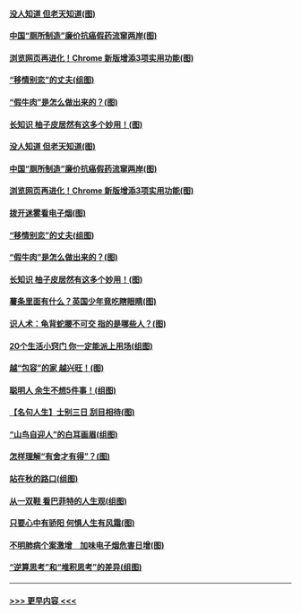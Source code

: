 #### [没人知道 但老天知道(图)](../pages/p8/907731.md?t=09182100) 
#### [中国“厕所制造”廉价抗癌假药流窜两岸(图)](../pages/p8/907723.md?t=09182100) 
#### [浏览网页再进化！Chrome 新版增添3项实用功能(图)](../pages/p8/907714.md?t=09182100) 
#### [“移情别恋”的丈夫(组图)](../pages/p8/907644.md?t=09182100) 
#### [“假牛肉”是怎么做出来的？(图)](../pages/p8/907668.md?t=09182100) 
#### [长知识 柚子皮居然有这多个妙用！(图)](../pages/p8/907425.md?t=09182100) 
#### [没人知道 但老天知道(图)](../pages/p8/907731.md?t=09182100) 
#### [中国“厕所制造”廉价抗癌假药流窜两岸(图)](../pages/p8/907723.md?t=09182100) 
#### [浏览网页再进化！Chrome 新版增添3项实用功能(图)](../pages/p8/907714.md?t=09182100) 
#### [拨开迷雾看电子烟(图)](../pages/p8/907427.md?t=09182100) 
#### [“移情别恋”的丈夫(组图)](../pages/p8/907644.md?t=09182100) 
#### [“假牛肉”是怎么做出来的？(图)](../pages/p8/907668.md?t=09182100) 
#### [长知识 柚子皮居然有这多个妙用！(图)](../pages/p8/907425.md?t=09182100) 
#### [薯条里面有什么？英国少年竟吃瞎眼睛(图)](../pages/p8/907381.md?t=09182100) 
#### [识人术：龟背蛇腰不可交 指的是哪些人？(图)](../pages/p8/907503.md?t=09182100) 
#### [20个生活小窍门 你一定能派上用场(组图)](../pages/p8/907510.md?t=09182100) 
#### [越“包容”的家 越兴旺！(图)](../pages/p8/907328.md?t=09182100) 
#### [聪明人 余生不想5件事！(组图)](../pages/p8/907364.md?t=09182100) 
#### [【名句人生】士别三日 刮目相待(图)](../pages/p8/906988.md?t=09182100) 
#### [“山鸟自迎人”的白耳画眉(组图)](../pages/p8/907332.md?t=09182100) 
#### [怎样理解“有舍才有得”？(图)](../pages/p8/906872.md?t=09182100) 
#### [站在秋的路口(组图)](../pages/p8/906914.md?t=09182100) 
#### [从一双鞋 看巴菲特的人生观(组图)](../pages/p8/907311.md?t=09182100) 
#### [只要心中有骄阳 何惧人生有风霜(图)](../pages/p8/907320.md?t=09182100) 
#### [不明肺病个案激增　加味电子烟危害日增(图)](../pages/p8/907307.md?t=09182100) 
#### [“逆算思考”和“堆积思考”的差异(组图)](../pages/p8/907229.md?t=09182100) 

----
#### [ >>> 更早内容 <<< ](../indexes/p8-earlier.md)
